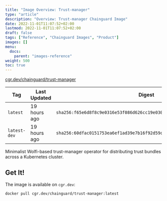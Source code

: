 ```yaml
---
title: "Image Overview: Trust-manager"
type: "article"
description: "Overview: Trust-manager Chainguard Image"
date: 2022-11-01T11:07:52+02:00
lastmod: 2022-11-01T11:07:52+02:00
draft: false
tags: ["Reference", "Chainguard Images", "Product"]
images: []
menu:
  docs:
    parent: "images-reference"
weight: 500
toc: true
---
```


[cgr.dev/chainguard/trust-manager](https://github.com/chainguard-images/images/tree/main/images/trust-manager)

| Tag          | Last Updated | Digest                                                                    |
|--------------|--------------|---------------------------------------------------------------------------|
| `latest`     | 19 hours ago | `sha256:f65e6d8f8c9e0316e53f086d626cc19e0301085ce79b5ee4c1714244ff7874e7` |
| `latest-dev` | 19 hours ago | `sha256:60dfac0151753ea6ef1ad39e7b16f92d59ce3ee9f39880b705b5adeefd7f8f4e` |



Minimalist Wolfi-based trust-manager operator for distributing trust bundles across a Kubernetes cluster.

## Get It!

The image is available on `cgr.dev`:

```
docker pull cgr.dev/chainguard/trust-manager:latest
```
